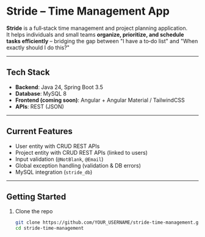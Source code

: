 # Stride – Time Management App 

**Stride** is a full‑stack time management and project planning application.  
It helps individuals and small teams **organize, prioritize, and schedule tasks efficiently** – 
bridging the gap between "I have a to‑do list" and "When exactly should I do this?"

---

## Tech Stack
- **Backend**: Java 24, Spring Boot 3.5
- **Database**: MySQL 8
- **Frontend (coming soon)**: Angular + Angular Material / TailwindCSS
- **APIs**: REST (JSON)

---

## Current Features
- User entity with CRUD REST APIs
- Project entity with CRUD REST APIs (linked to users)
- Input validation (`@NotBlank`, `@Email`)
- Global exception handling (validation & DB errors)
- MySQL integration (`stride_db`)

---

## Getting Started
1. Clone the repo  
   ```bash
   git clone https://github.com/YOUR_USERNAME/stride-time-management.git
   cd stride-time-management
